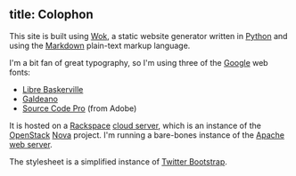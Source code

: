 title: Colophon
---
This site is built using [Wok](http://wok.mythmon.com), a static website
generator written in [Python](http://python.org) and using the
[Markdown](http://daringfireball.net/projects/markdown/) plain-text
markup language.

I'm a bit fan of great typography, so I'm using three of the
[Google](http://www.google.com) web fonts:

* [Libre Baskerville](http://www.google.com/webfonts/specimen/Libre+Baskerville)
* [Galdeano](http://www.google.com/webfonts/specimen/Galdeano)
* [Source Code Pro](http://www.google.com/webfonts/specimen/Source+Code+Pro)
  (from Adobe)

It is hosted on a [Rackspace](http://www.rackspace.com)
[cloud server](http://www.rackspace.com/cloud/servers/), which is an instance
of the [OpenStack](http://www.openstack.org) [Nova](http://nova.openstack.org)
project. I'm running a bare-bones instance of the
[Apache web server](http://httpd.apache.org).

The stylesheet is a simplified instance of
[Twitter Bootstrap](http://twitter.github.com/bootstrap/).